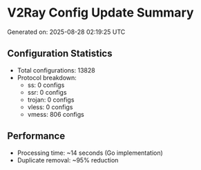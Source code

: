 # V2Ray Config Update Summary
Generated on: 2025-08-28 02:19:25 UTC

## Configuration Statistics
- Total configurations: 13828
- Protocol breakdown:
  - ss: 0 configs
  - ssr: 0 configs
  - trojan: 0 configs
  - vless: 0 configs
  - vmess: 806 configs

## Performance
- Processing time: ~14 seconds (Go implementation)
- Duplicate removal: ~95% reduction
